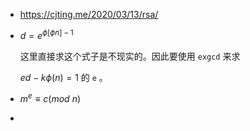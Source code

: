 + https://cjting.me/2020/03/13/rsa/

+ $d=e^{\phi[{\phi{n}}]-1}$

  这里直接求这个式子是不现实的。因此要使用 `exgcd` 来求

  $ed-k\phi({n})=1$ 的 `e` 。

+ $m^{e}\equiv c(mod\ n)$

+ 

